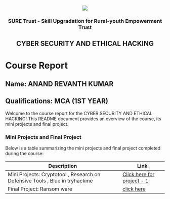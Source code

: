 <!-- PROJECT LOGO -->
<br />

<div align="center">
   <img src='https://user-images.githubusercontent.com/73131499/166115643-d3187f47-d38f-41b2-ae42-5ecbbc60de14.png' />


<h3 align="center">SURE Trust - Skill Upgradation for Rural-youth Empowerment Trust</h3>
  <h2> CYBER SECURITY AND ETHICAL HACKING </h2>
</div>

# Course Report

## Name: ANAND REVANTH KUMAR

## Qualifications: MCA (1ST YEAR)

Welcome to the course report for the CYBER SECURITY AND ETHICAL HACKING! This README document provides an overview of the course, its mini projects and final project.

### Mini Projects and Final Project

Below is a table summarizing the mini projects and final project completed during the course:

| Description                               | Link                                    |
|-------------------------------------------|-----------------------------------------|
| Mini Projects: Cryptotool  ,  Research on Defensive Tools , Blue in tryhackme    | [Click here for project - 1](https://github.com/sure-trust/G4_CS/tree/main/Mini%20Projects/Revanth/Project%201)                         |[Click here for project - 2](https://github.com/sure-trust/G4_CS/tree/main/Mini%20Projects/Revanth/Project%202) [Click here for Project-3](https://github.com/sure-trust/G4_CS/tree/main/Mini%20Projects/Revanth/Project%203)
| Final Project: Ransom ware     | [click here ](https://github.com/sure-trust/G4_CS/tree/main/Final%20Capstone%20Project/Revanth)                         |